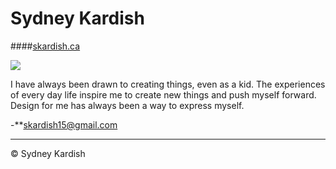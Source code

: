 # Sydney Kardish
####[skardish.ca](https://skardish.ca)

![](photo.jpg)

I have always been drawn to creating things, even as a kid. The experiences of every day life inspire me to create new things and push myself forward. Design for me has always been a way to express myself.

-**[skardish15@gmail.com](mailto:skardish15@gmail.com)

---

© Sydney Kardish
